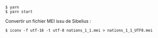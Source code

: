     $ yarn
    $ yarn start

Convertir un fichier MEI issu de Sibelius :

    $ iconv -f utf-16 -t utf-8 nations_1_1.mei > nations_1_1_UTF8.mei
